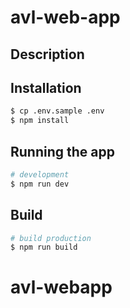 # avl-web-app

## Description

## Installation

```bash
$ cp .env.sample .env
$ npm install
```

## Running the app

```bash
# development
$ npm run dev
```

## Build

```bash
# build production
$ npm run build
```
# avl-webapp
